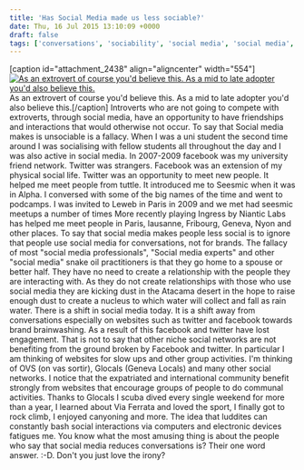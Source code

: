 ```yaml
---
title: 'Has Social Media made us less sociable?'
date: Thu, 16 Jul 2015 13:10:09 +0000
draft: false
tags: ['conversations', 'sociability', 'social media', 'social media', 'social. brand']
---
```


\[caption id="attachment\_2438" align="aligncenter" width="554"\][![As an extrovert of course you'd believe this. As a mid to late adopter you'd also believe this. ](http://www.main-vision.com/richard/blog/wp-content/uploads/2015/07/Screen-Shot-2015-07-16-at-14.58.24.png)](http://www.main-vision.com/richard/blog/wp-content/uploads/2015/07/Screen-Shot-2015-07-16-at-14.58.24.png) As an extrovert of course you'd believe this. As a mid to late adopter you'd also believe this.\[/caption\] Introverts who are not going to compete with extroverts, through social media, have an opportunity to have friendships and interactions that would otherwise not occur. To say that Social media makes is unsociable is a fallacy. When I was a uni student the second time around I was socialising with fellow students all throughout the day and I was also active in social media. In 2007-2009 facebook was my university friend network. Twitter was strangers. Facebook was an extension of my physical social life. Twitter was an opportunity to meet new people. It helped me meet people from tuttle. It introduced me to Seesmic when it was in Alpha. I conversed with some of the big names of the time and went to podcamps. I was invited to Leweb in Paris in 2009 and we met had seesmic meetups a number of times More recently playing Ingress by Niantic Labs has helped me meet people in Paris, lausanne, Fribourg, Geneva, Nyon and other places. To say that social media makes people less social is to ignore that people use social media for conversations, not for brands. The fallacy of most "social media professionals", "Social media experts" and other "social media" snake oil practitioners is that they go home to a spouse or better half. They have no need to create a relationship with the people they are interacting with. As they do not create relationships with those who use social media they are kicking dust in the Atacama desert in the hope to raise enough dust to create a nucleus to which water will collect and fall as rain water. There is a shift in social media today. It is a shift away from conversations especially on websites such as twitter and facebook towards brand brainwashing. As a result of this facebook and twitter have lost engagement. That is not to say that other niche social networks are not benefiting from the ground broken by Facebook and twitter. In particular I am thinking of websites for slow ups and other group activities. I'm thinking of OVS (on vas sortir), Glocals (Geneva Locals) and many other social networks. I notice that the expatriated and international community benefit strongly from websites that encourage groups of people to do communal activities. Thanks to Glocals I scuba dived every single weekend for more than a year, I learned about Via Ferrata and loved the sport, I finally got to rock climb, I enjoyed canyoning and more. The idea that luddites can constantly bash social interactions via computers and electronic devices fatigues me. You know what the most amusing thing is about the people who say that social media reduces conversations is? Their one word answer. :-D. Don't you just love the irony?
